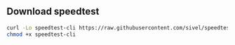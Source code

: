 ## Download speedtest

```bash
curl -Lo speedtest-cli https://raw.githubusercontent.com/sivel/speedtest-cli/master/speedtest.py
chmod +x speedtest-cli
```
